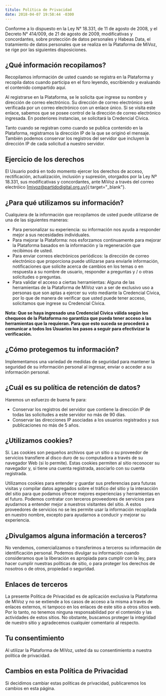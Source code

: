```yaml
---
titulo: Política de Privacidad
date: 2018-04-07 19:58:44 -0300
---
```


Conforme a lo dispuesto en la Ley N° 18.331, de 11 de agosto de 2008, y el Decreto N° 414/009, de 21 de agosto de 2009, modificativas y concordantes, sobre protección de datos personales y Habeas Data, el tratamiento de datos personales que se realiza en la Plataforma de MiVoz, se rige por las siguientes disposiciones.

## ¿Qué información recopilamos?
Recopilamos información de usted cuando se registra en la Plataforma y recopila datos cuando participa en el foro leyendo, escribiendo y evaluando el contenido compartido aquí.

Al registrarse en la Plataforma, se le solicita que ingrese su nombre y dirección de correo electrónico. Su dirección de correo electrónico será verificada por un correo electrónico con un enlace único. Si se visita este enlace, sabemos que se posee control de la dirección de correo electrónico ingresada. En posteriores instancias, se solicitará la Credencial Cívica.

Tanto cuando se registran como cuando se publica contenido en la Plataforma, registramos la dirección IP de la que se originó el mensaje. También podemos conservar los registros del servidor que incluyen la dirección IP de cada solicitud a nuestro servidor.

## Ejercicio de los derechos
El Usuario podrá en todo momento ejercer los derechos de acceso, rectificación, actualización, inclusión y supresión, otorgados por la Ley Nº 18.331, sus modificativas y concordantes, ante MiVoz a través del correo electróico [mivoz@partidodigital.org.uy]{:target="_blank"}.

## ¿Para qué utilizamos su información?
Cualquiera de la información que recopilamos de usted puede utilizarse de una de las siguientes maneras:

 * Para personalizar su experiencia: su información nos ayuda a responder mejor a sus necesidades individuales.
 * Para mejorar la Plataforma: nos esforzamos continuamente para mejorar la Plataforma basados en la información y la regeneración que recibimos de usted.
 * Para enviar correos electrónicos periódicos: la dirección de correo electrónico que proporciona puede utilizarse para enviarle información, notificaciones que solicite acerca de cambios en los temas o en respuesta a su nombre de usuario, responder a preguntas y / o otras solicitudes o preguntas.
 * Para validar el acceso a ciertas herramientas: Alguna de las herramientas de la Plataforma de MiVoz van a ser de exclusivo uso a personas que son aptas a ejercer su voto mediante la Credencial Cívica, por lo que de manera de verificar que usted puede tener acceso, solicitamos que ingrese su Credencial Cívica.

**Nota: Que se haya ingresado una Credencial Cívica válida según los chequeos de la Plataforma no garantiza que pueda tener acceso a las herramientas que la requieran. Para que esto suceda se procederá a comunicar a todos los Usuarios los pasos a seguir para efectivizar la verificación.**

## ¿Cómo protegemos tu información?
Implementamos una variedad de medidas de seguridad para mantener la seguridad de su información personal al ingresar, enviar o acceder a su información personal.

## ¿Cuál es su política de retención de datos?
Haremos un esfuerzo de buena fe para:

 * Conservar los registros del servidor que contiene la dirección IP de todas las solicitudes a este servidor no más de 90 días.
 * Conservar las direcciones IP asociadas a los usuarios registrados y sus publicaciones no más de 5 años.

## ¿Utilizamos cookies?
Sí. Las cookies son pequeños archivos que un sitio o su proveedor de servicios transfiere al disco duro de su computadora a través de su navegador Web (si lo permite). Estas cookies permiten al sitio reconocer su navegador y, si tiene una cuenta registrada, asociarlo con su cuenta registrada.

Utilizamos cookies para entender y guardar sus preferencias para futuras visitas y compilar datos agregados sobre el tráfico del sitio y la interacción del sitio para que podamos ofrecer mejores experiencias y herramientas en el futuro. Podemos contratar con terceros proveedores de servicios para ayudarnos a entender mejor a nuestros visitantes del sitio. A estos proveedores de servicios no se les permite usar la información recopilada en nuestro nombre, excepto para ayudarnos a conducir y mejorar su experiencia.

## ¿Divulgamos alguna información a terceros?
No vendemos, comercializamos o transferimos a terceros su información de identificación personal. Podemos divulgar su información cuando consideramos que la liberación es apropiada para cumplir con la ley, para hacer cumplir nuestras políticas de sitio, o para proteger los derechos de nosotros o de otros, propiedad o seguridad.

## Enlaces de terceros
La presente Política de Privacidad es de aplicación exclusiva la Plataforma de MiVoz y no se extiende a los casos de acceso a la misma a través de enlaces externos, ni tampoco en los enlaces de este sitio a otros sitios web. Por lo tanto, no tenemos ninguna responsabilidad por el contenido y las actividades de estos sitios. No obstante, buscamos proteger la integridad de nuestro sitio y agradecemos cualquier comentario al respecto.

## Tu consentimiento
Al utilizar la Plataforma de MiVoz, usted da su consentimiento a nuestra política de privacidad.

## Cambios en esta Política de Privacidad
Si decidimos cambiar estas políticas de privacidad, publicaremos los cambios en esta página.